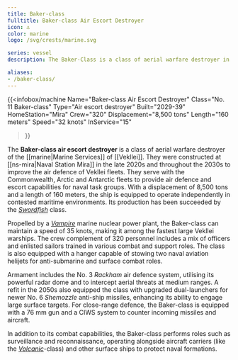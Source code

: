 ```yaml
---
title: Baker-class
fulltitle: Baker-class Air Escort Destroyer
icon: ⚓️
color: marine
logo: /svg/crests/marine.svg

series: vessel
description: The Baker-Class is a class of aerial warfare destroyer in service with the Vekllei Armed Forces.

aliases:
- /baker-class/
---
```

{{<infobox/machine
	Name="Baker-class Air Escort Destroyer"
	Class="No. 11 Baker-class"
	Type="Air escort destroyer"
	Built="2029-39"
	HomeStation="Mira"
	Crew="320"
	Displacement="8,500 tons"
	Length="160 meters"
	Speed="32 knots"
	InService="15"
>}}

The **Baker-class air escort destroyer** is a class of aerial warfare destroyer of the [[marine|Marine Services]] of [[Vekllei]]. They were constructed at [[ns-mira|Naval Station Mira]] in the late 2020s and throughout the 2030s to improve the air defence of Vekllei fleets. They serve with the Commonwealth, Arctic and Antarctic fleets to provide air defence and escort capabilities for naval task groups. With a displacement of 8,500 tons and a length of 160 meters, the ship is equipped to operate independently in contested maritime environments. Its production has been succeeded by the [*Swordfish*](/swordfish-class/) class.

Propelled by a [*Vampire*](/nmpr/) marine nuclear power plant, the Baker-class can maintain a speed of 35 knots, making it among the fastest large Vekllei warships. The crew complement of 320 personnel includes a mix of officers and enlisted sailors trained in various combat and support roles. The class is also equipped with a hanger capable of stowing two naval aviation helijets for anti-submarine and surface combat roles.

Armament includes the No. 3 *Rackham* air defence system, utilising its powerful radar dome and to intercept aerial threats at medium ranges. A refit in the 2050s also equipped the class with upgraded dual-launchers for newer No. 6 *Shemozzle* anti-ship missiles, enhancing its ability to engage large surface targets. For close-range defence, the Baker-class is equipped with a 76 mm gun and a CIWS system to counter incoming missiles and aircraft.

In addition to its combat capabilities, the Baker-class performs roles such as surveillance and reconnaissance, operating alongside aircraft carriers (like the *[Volcanic](/volcanic-class)*-class) and other surface ships to protect naval formations.